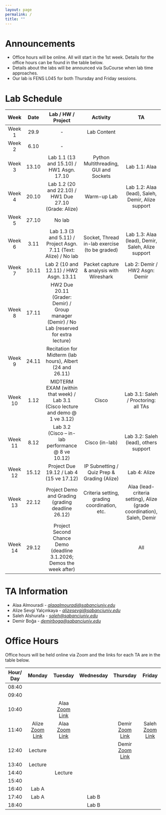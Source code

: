```yaml
---
layout: page
permalink: /
title: ""
---
```


# Announcements
- Office hours will be online. All will start in the 1st week. Details for the office hours can be found in the table below.
- Details about the labs will be announced via SuCourse when lab time approaches.
- Our lab is FENS L045 for both Thursday and Friday sessions.


# Lab Schedule
| Week | Date | Lab / HW / Project | Activity | TA |
|:----:|:----:|:------------------:|:---------:|:--:|
| Week 1 | 29.9 | - | Lab Content | |
| Week 2 | 6.10 | - | | |
| Week 3 | 13.10 | Lab 1.1 (13 and 15.10) / HW1 Asgn. 17.10 | Python Multithreading, GUI and Sockets | Lab 1.1: Alaa |
| Week 4 | 20.10 | Lab 1.2 (20 and 22.10) / HW1 Due 27.10 (Grade: Alize) | Warm-up Lab | Lab 1.2: Alaa (lead), Saleh, Demir, Alize support |
| Week 5 | 27.10 | No lab | | |
| Week 6 | 3.11 | Lab 1.3 (3 and 5.11) / Project Asgn. 7.11 (Text: Alize) / No lab | Socket, Thread in-lab exercise (to be graded) | Lab 1.3: Alaa (lead), Demir, Saleh, Alize support |
| Week 7 | 10.11 | Lab 2 (10 and 12.11) / HW2 Asgn. 13.11 | Packet capture & analysis with Wireshark | Lab 2: Demir / HW2 Asgn: Demir |
| Week 8 | 17.11 | HW2 Due 20.11 (Grader: Demir) / Group manager (Demir) / No Lab (reserved for extra lecture) | | |
| Week 9 | 24.11 | Recitation for Midterm (lab hours), Albert (24 and 26.11) | | |
| Week 10 | 1.12 | MIDTERM EXAM (within that week) / Lab 3.1 (Cisco lecture and demo @ 1 ve 3.12) | Cisco | Lab 3.1: Saleh / Proctoring: all TAs |
| Week 11 | 8.12 | Lab 3.2 (Cisco – in-lab performance @ 8 ve 10.12) | Cisco (in-lab) | Lab 3.2: Saleh (lead), others support |
| Week 12 | 15.12 | Project Due 19.12 / Lab 4 (15 ve 17.12) | IP Subnetting / Quiz Prep & Grading (Alize) | Lab 4: Alize |
| Week 13 | 22.12 | Project Demo and Grading (grading deadline 26.12) | Criteria setting, grading coordination, etc. | Alaa (lead-criteria setting), Alize (grade coordination), Saleh, Demir |
| Week 14 | 29.12 | Project Second Chance Demo (deadline 3.1.2026; Demos the week after) | | All |






# TA Information

- Alaa Almouradi - *alaaalmouradi@sabanciuniv.edu*  
- Alize Sevgi Yalçınkaya - *alizesevgi@sabanciuniv.edu*
- Saleh Alshurafa  - *saleh@sabanciuniv.edu*
- Demir Boğa - *demirboga@sabanciuniv.edu*

# Office Hours

Office hours will be held online via Zoom and the links for each TA are in the table below. 

| Hour/ Day |                                            **Monday**                                             |                         **Tuesday**                          |                        **Wednesday**                         | **Thursday** | **Friday** |
|:---------:|:-------------------------------------------------------------------------------------------------:|:------------------------------------------------------------:|:------------------------------------------------------------:|:------------:|:----------:|
|   08:40   |          |            |                                                              |              |          |
|   09:40   |          |            |                                                              |              |            |
|   10:40   |          |  Alaa [Zoom Link](https://sabanciuniv.zoom.us/j/3486886770?omn=94957925581)           |                                                              |              |            |
|   11:40   | Alize [Zoom Link](https://sabanciuniv.zoom.us/j/97089384956?pwd=ExlfNXeDFmKMYdN3JTu7YqEsRTvZyF.1)         | Alaa [Zoom Link](https://sabanciuniv.zoom.us/j/3486886770?omn=94957925581)            |                                               |    Demir [Zoom Link](https://sabanciuniv.zoom.us/j/91846043552)          | Saleh [Zoom Link](https://sabanciuniv.zoom.us/j/99335439180)           |
|   12:40   |    Lecture      |            |                                                       | Demir [Zoom Link](https://sabanciuniv.zoom.us/j/91846043552)              |            |
|   13:40   |    Lecture      |            |  |              |    |
|   14:40   |          |  Lecture          |   |             |  |
|   15:40   |          |            |      |             |            |
|   16:40   |   Lab A      |            |      |            |            |
|   17:40   |   Lab A       |            |  Lab B     |             |            |
|   18:40   |          |            |   Lab B    |              |            |
